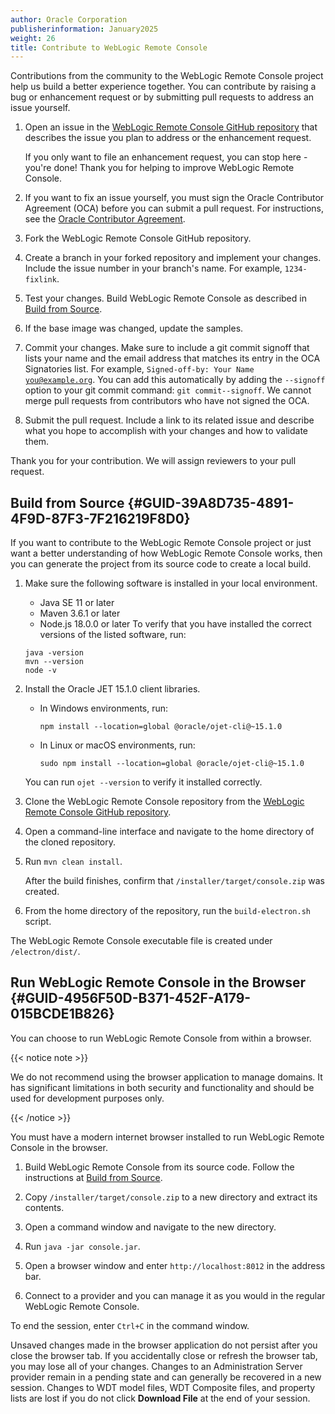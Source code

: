 ```yaml
---
author: Oracle Corporation
publisherinformation: January2025
weight: 26
title: Contribute to WebLogic Remote Console
---
```




Contributions from the community to the WebLogic Remote Console project help us build a better experience together. You can contribute by raising a bug or enhancement request or by submitting pull requests to address an issue yourself.

1.  Open an issue in the [WebLogic Remote Console GitHub repository](https://github.com/oracle/weblogic-remote-console) that describes the issue you plan to address or the enhancement request.

    If you only want to file an enhancement request, you can stop here - you're done! Thank you for helping to improve WebLogic Remote Console.

2.  If you want to fix an issue yourself, you must sign the Oracle Contributor Agreement (OCA) before you can submit a pull request. For instructions, see the [Oracle Contributor Agreement](https://oca.opensource.oracle.com/).

3.  Fork the WebLogic Remote Console GitHub repository.

4.  Create a branch in your forked repository and implement your changes. Include the issue number in your branch's name. For example, <code>1234-fixlink</code>.

5.  Test your changes. Build WebLogic Remote Console as described in [Build from Source](#GUID-39A8D735-4891-4F9D-87F3-7F216219F8D0).

6.  If the base image was changed, update the samples.

7.  Commit your changes. Make sure to include a git commit signoff that lists your name and the email address that matches its entry in the OCA Signatories list. For example, <code>Signed-off-by: Your Name you@example.org</code>. You can add this automatically by adding the <code>--signoff</code> option to your git commit command: <code>git commit--signoff</code>. We cannot merge pull requests from contributors who have not signed the OCA.

8.  Submit the pull request. Include a link to its related issue and describe what you hope to accomplish with your changes and how to validate them.


Thank you for your contribution. We will assign reviewers to your pull request.

## Build from Source {#GUID-39A8D735-4891-4F9D-87F3-7F216219F8D0}

If you want to contribute to the WebLogic Remote Console project or just want a better understanding of how WebLogic Remote Console works, then you can generate the project from its source code to create a local build.

1.  Make sure the following software is installed in your local environment.

    -   Java SE 11 or later
    -   Maven 3.6.1 or later
    -   Node.js 18.0.0 or later
    To verify that you have installed the correct versions of the listed software, run:

    ```
    java -version
    mvn --version
    node -v
    ```

2.  Install the Oracle JET 15.1.0 client libraries.

    -   In Windows environments, run:

        ```
        npm install --location=global @oracle/ojet-cli@~15.1.0
        ```

    -   In Linux or macOS environments, run:

        ```
        sudo npm install --location=global @oracle/ojet-cli@~15.1.0
        ```

    You can run <code>ojet --version</code> to verify it installed correctly.

3.  Clone the WebLogic Remote Console repository from the [WebLogic Remote Console GitHub repository](https://github.com/oracle/weblogic-remote-console).

4.  Open a command-line interface and navigate to the home directory of the cloned repository.

5.  Run <code>mvn clean install</code>.

    After the build finishes, confirm that <code>/installer/target/console.zip</code> was created.

6.  From the home directory of the repository, run the <code>build-electron.sh</code> script.


The WebLogic Remote Console executable file is created under <code>/electron/dist/</code>.

## Run WebLogic Remote Console in the Browser {#GUID-4956F50D-B371-452F-A179-015BCDE1B826}

You can choose to run WebLogic Remote Console from within a browser.

{{< notice note >}}

 We do not recommend using the browser application to manage domains. It has significant limitations in both security and functionality and should be used for development purposes only.

{{< /notice >}}


You must have a modern internet browser installed to run WebLogic Remote Console in the browser.

1.  Build WebLogic Remote Console from its source code. Follow the instructions at [Build from Source](#GUID-39A8D735-4891-4F9D-87F3-7F216219F8D0).

2.  Copy <code>/installer/target/console.zip</code> to a new directory and extract its contents.

3.  Open a command window and navigate to the new directory.

4.  Run <code>java -jar console.jar</code>.

5.  Open a browser window and enter <code>http://localhost:8012</code> in the address bar.

6.  Connect to a provider and you can manage it as you would in the regular WebLogic Remote Console.


To end the session, enter <code>Ctrl+C</code> in the command window.

Unsaved changes made in the browser application do not persist after you close the browser tab. If you accidentally close or refresh the browser tab, you may lose all of your changes. Changes to an Administration Server provider remain in a pending state and can generally be recovered in a new session. Changes to WDT model files, WDT Composite files, and property lists are lost if you do not click **Download File** at the end of your session.

